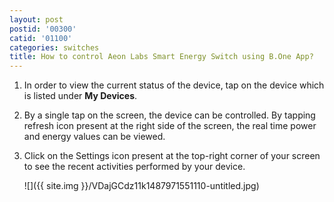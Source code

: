 ```yaml
---
layout: post
postid: '00300'
catid: '01100'
categories: switches
title: How to control Aeon Labs Smart Energy Switch using B.One App?
---
```


1. In order to view the current status of the device, tap on the device which is listed under **My Devices**.

2. By a single tap on the screen, the device can be controlled. By tapping refresh icon present at the right side of the screen, the real time power and energy values can be viewed.

3. Click on the Settings icon present at the top-right corner of your screen to see the recent activities performed by your device.

    ![]({{ site.img }}/VDajGCdz11k1487971551110-untitled.jpg)